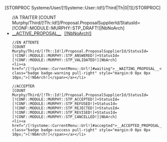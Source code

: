 [STORPROC Systeme/User/[!Systeme::User::Id!]/Third|Th|0|1][/STORPROC]
<ul class="nav nav-tabs nav-stacked">
	//A TRAITER
	[COUNT Murphy/Third/[!Th::Id!]/Proposal.ProposalSupplierId/StatusId=[!CONF::MODULE::MURPHY::STP_DRAFT!]|NbNoArch]
	<li><a href="/[!Systeme::CurrentMenu::Url!]#top">__ACTIVE_PROPOSAL__<span class="badge badge-important pull-right" style="margin:0 0px 0px 10px;">[!NbNoArch!]</span></a></li>
	
	//EN ATTENTE
	[COUNT Murphy/Third/[!Th::Id!]/Proposal.ProposalSupplierId/StatusId=[!CONF::MODULE::MURPHY::STP_ANSWERED!]+StatusId=[!CONF::MODULE::MURPHY::STP_VALIDATED!]|NbArch]
	<li><a href="/[!Systeme::CurrentMenu::Url!]#waiting">__WAITING_PROPOSAL__<span class="badge badge-warning pull-right" style="margin:0 0px 0px 10px;">[!NbArch!]</span></a></li>
	
	//ACCEPTER
	[COUNT Murphy/Third/[!Th::Id!]/Proposal.ProposalSupplierId/StatusId=[!CONF::MODULE::MURPHY::STP_ACCEPTED!]+StatusId=[!CONF::MODULE::MURPHY::STP_REFUSED!]+StatusId=[!CONF::MODULE::MURPHY::STP_REJECTED!]+StatusId=[!CONF::MODULE::MURPHY::STP_REVISED!]+StatusId=[!CONF::MODULE::MURPHY::STP_CANCELLED!]|NbArch]
	<li><a href="/[!Systeme::CurrentMenu::Url!]#accepted">__ACCEPTED_PROPOSAL__<span class="badge badge-success pull-right" style="margin:0 0px 0px 10px;">[!NbArch!]</span></a></li>
</ul>
